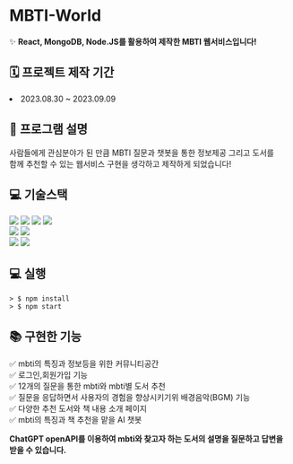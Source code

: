# MBTI-World
✨ **React, MongoDB, Node.JS를 활용하여 제작한 MBTI 웹서비스입니다!**


## 🗓  프로젝트 제작 기간 

<li> 2023.08.30 ~ 2023.09.09

## 📖 프로그램 설명

<!-- 프로그램설명 - 글 추가 작성 필요 -->
사람들에게 관심분야가 된 만큼 MBTI 질문과 챗봇을 통한 정보제공 그리고 도서를 <br>
함께 추천할 수 있는 웹서비스 구현을 생각하고 제작하게 되었습니다!

## 💻 기술스택
<!-- 기술 스택 - 프론트엔드 영역 -->
<img src="https://img.shields.io/badge/React-v18.2.0-61DAFB?logo=React"/>
<img src="https://img.shields.io/badge/redux-v4.2.1-764ABC?logo=redux"/>
<img src="https://img.shields.io/badge/reactrouter-v6.14.2-CA4245?logo=reactrouter"/>
<img src="https://img.shields.io/badge/styledcomponents-v6.14.2-DB7093?logo=styledcomponents"/> <br/>
<!-- 기술 스택 - 백엔드 영역 -->
<img src="https://img.shields.io/badge/node.js-v18.16.0-339933?logo=node.js"/>
<img src="https://img.shields.io/badge/mongoDB_compass-v1.39.0-47A248?logo=mongoDB"/><br>
<!-- 기술 스택 - 기타 기술 영역 -->
<img src="https://img.shields.io/badge/koa-v2.14.2-33333D?logo=koa"/>
<img src="https://img.shields.io/badge/react_bootstrap-v2.8.0-7952B3?logo=bootstrap"/>

## 💻 실행 
```
> $ npm install
> $ npm start
```
## 📚 구현한 기능

✅  mbti의 특징과 정보등을 위한 커뮤니티공간<br>
✅  로그인,회원가입 기능<br>
✅  12개의 질문을 통한 mbti와 mbti별 도서 추천 <br>
✅  질문을 응답하면서 사용자의 경험을 향상시키기위 배경음악(BGM) 기능 <br>
✅  다양한 추천 도서와 책 내용 소개 페이지 <br>
✅  mbti의 특징과 책 추천을 맡을 AI 챗봇<br>

**ChatGPT openAPI를 이용하여 mbti와 찾고자 하는 도서의 설명을 질문하고 답변을 받을 수 있습니다.**






